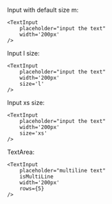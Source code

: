 Input with default size m:

	<TextInput
		placeholder="input the text"
		width='200px'
	/>

Input l size:

	<TextInput
		placeholder="input the text"
		width='200px'
		size='l'
	/>

Input xs size:

	<TextInput
		placeholder="input the text"
		width='200px'
		size='xs'
	/>

TextArea:

	<TextInput
		placeholder="multiline text"
		isMultiLine
        width='200px'
		rows={5}
	/>
